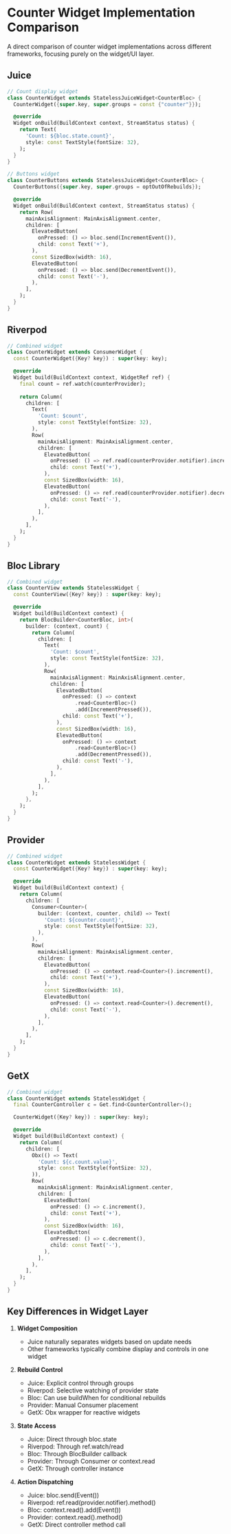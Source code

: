 # Counter Widget Implementation Comparison

A direct comparison of counter widget implementations across different frameworks, focusing purely on the widget/UI layer.

## Juice
```dart
// Count display widget
class CounterWidget extends StatelessJuiceWidget<CounterBloc> {
  CounterWidget({super.key, super.groups = const {"counter"}});

  @override
  Widget onBuild(BuildContext context, StreamStatus status) {
    return Text(
      'Count: ${bloc.state.count}',
      style: const TextStyle(fontSize: 32),
    );
  }
}

// Buttons widget
class CounterButtons extends StatelessJuiceWidget<CounterBloc> {
  CounterButtons({super.key, super.groups = optOutOfRebuilds});

  @override
  Widget onBuild(BuildContext context, StreamStatus status) {
    return Row(
      mainAxisAlignment: MainAxisAlignment.center,
      children: [
        ElevatedButton(
          onPressed: () => bloc.send(IncrementEvent()),
          child: const Text('+'),
        ),
        const SizedBox(width: 16),
        ElevatedButton(
          onPressed: () => bloc.send(DecrementEvent()),
          child: const Text('-'),
        ),
      ],
    );
  }
}
```

## Riverpod
```dart
// Combined widget
class CounterWidget extends ConsumerWidget {
  const CounterWidget({Key? key}) : super(key: key);

  @override
  Widget build(BuildContext context, WidgetRef ref) {
    final count = ref.watch(counterProvider);
    
    return Column(
      children: [
        Text(
          'Count: $count',
          style: const TextStyle(fontSize: 32),
        ),
        Row(
          mainAxisAlignment: MainAxisAlignment.center,
          children: [
            ElevatedButton(
              onPressed: () => ref.read(counterProvider.notifier).increment(),
              child: const Text('+'),
            ),
            const SizedBox(width: 16),
            ElevatedButton(
              onPressed: () => ref.read(counterProvider.notifier).decrement(),
              child: const Text('-'),
            ),
          ],
        ),
      ],
    );
  }
}
```

## Bloc Library
```dart
// Combined widget
class CounterView extends StatelessWidget {
  const CounterView({Key? key}) : super(key: key);

  @override
  Widget build(BuildContext context) {
    return BlocBuilder<CounterBloc, int>(
      builder: (context, count) {
        return Column(
          children: [
            Text(
              'Count: $count',
              style: const TextStyle(fontSize: 32),
            ),
            Row(
              mainAxisAlignment: MainAxisAlignment.center,
              children: [
                ElevatedButton(
                  onPressed: () => context
                      .read<CounterBloc>()
                      .add(IncrementPressed()),
                  child: const Text('+'),
                ),
                const SizedBox(width: 16),
                ElevatedButton(
                  onPressed: () => context
                      .read<CounterBloc>()
                      .add(DecrementPressed()),
                  child: const Text('-'),
                ),
              ],
            ),
          ],
        );
      },
    );
  }
}
```

## Provider
```dart
// Combined widget
class CounterWidget extends StatelessWidget {
  const CounterWidget({Key? key}) : super(key: key);

  @override
  Widget build(BuildContext context) {
    return Column(
      children: [
        Consumer<Counter>(
          builder: (context, counter, child) => Text(
            'Count: ${counter.count}',
            style: const TextStyle(fontSize: 32),
          ),
        ),
        Row(
          mainAxisAlignment: MainAxisAlignment.center,
          children: [
            ElevatedButton(
              onPressed: () => context.read<Counter>().increment(),
              child: const Text('+'),
            ),
            const SizedBox(width: 16),
            ElevatedButton(
              onPressed: () => context.read<Counter>().decrement(),
              child: const Text('-'),
            ),
          ],
        ),
      ],
    );
  }
}
```

## GetX
```dart
// Combined widget
class CounterWidget extends StatelessWidget {
  final CounterController c = Get.find<CounterController>();

  CounterWidget({Key? key}) : super(key: key);

  @override
  Widget build(BuildContext context) {
    return Column(
      children: [
        Obx(() => Text(
          'Count: ${c.count.value}',
          style: const TextStyle(fontSize: 32),
        )),
        Row(
          mainAxisAlignment: MainAxisAlignment.center,
          children: [
            ElevatedButton(
              onPressed: () => c.increment(),
              child: const Text('+'),
            ),
            const SizedBox(width: 16),
            ElevatedButton(
              onPressed: () => c.decrement(),
              child: const Text('-'),
            ),
          ],
        ),
      ],
    );
  }
}
```

## Key Differences in Widget Layer

1. **Widget Composition**
   - Juice naturally separates widgets based on update needs
   - Other frameworks typically combine display and controls in one widget

2. **Rebuild Control**
   - Juice: Explicit control through groups
   - Riverpod: Selective watching of provider state
   - Bloc: Can use buildWhen for conditional rebuilds
   - Provider: Manual Consumer placement
   - GetX: Obx wrapper for reactive widgets

3. **State Access**
   - Juice: Direct through bloc.state
   - Riverpod: Through ref.watch/read
   - Bloc: Through BlocBuilder callback
   - Provider: Through Consumer or context.read
   - GetX: Through controller instance

4. **Action Dispatching**
   - Juice: bloc.send(Event())
   - Riverpod: ref.read(provider.notifier).method()
   - Bloc: context.read<Bloc>().add(Event())
   - Provider: context.read<T>().method()
   - GetX: Direct controller method call